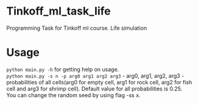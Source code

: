 # Tinkoff_ml_task_life
Programming Task for Tinkoff ml course.
Life simulation

# Usage  
`python main.py -h` for getting help on usage.  
`python main.py -s n -p arg0 arg1 arg2 arg3` - arg0, arg1, arg2, arg3 - probabilities of all cells(arg0 for empty cell, arg1 for rock cell, arg2 for fish cell and arg3 for shrimp cell). Default value for all probabilities is 0.25.   
You can change the random seed by using flag -ss x.
 
